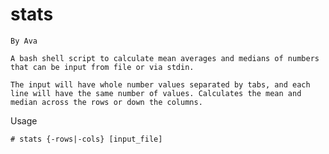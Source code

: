# stats
	By Ava
	
	A bash shell script to calculate mean averages and medians of numbers that can be input from file or via stdin. 

	The input will have whole number values separated by tabs, and each line will have the same number of values. Calculates the mean and median across the rows or down the columns.

Usage

	# stats {-rows|-cols} [input_file]

